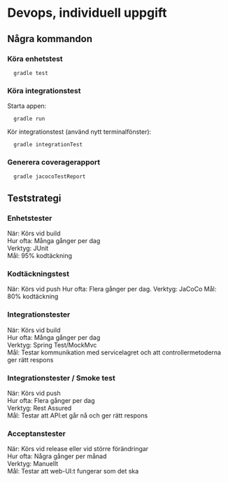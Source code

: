 # Devops, individuell uppgift

## Några kommandon

### Köra enhetstest
```
  gradle test
```

### Köra integrationstest

Starta appen: 
```
  gradle run
```
Kör integrationstest (använd nytt terminalfönster):
```
  gradle integrationTest
```
### Generera coveragerapport
```
  gradle jacocoTestReport
```
## Teststrategi

### Enhetstester
När: Körs vid build  
Hur ofta: Många gånger per dag  
Verktyg: JUnit  
Mål: 95% kodtäckning  

### Kodtäckningstest
När: Körs vid push
Hur ofta: Flera gånger per dag.
Verktyg: JaCoCo
Mål: 80% kodtäckning

### Integrationstester
När: Körs vid build  
Hur ofta: Många gånger per dag  
Verktyg: Spring Test/MockMvc  
Mål: Testar kommunikation med servicelagret och att controllermetoderna ger rätt respons

### Integrationstester / Smoke test
När: Körs vid push  
Hur ofta: Flera gånger per dag  
Verktyg: Rest Assured  
Mål: Testar att API:et går nå och ger rätt respons  

### Acceptanstester
När: Körs vid release eller vid större förändringar  
Hur ofta: Några gånger per månad  
Verktyg: Manuellt  
Mål: Testar att web-UI:t fungerar som det ska  
